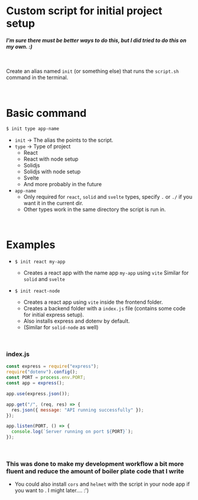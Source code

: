 # Custom script for initial project setup

#### _I'm sure there must be better ways to do this, but I did tried to do this on my own. :)_

<br/>

Create an alias named `init` (or something else) that runs the `script.sh` command in the terminal.

<br/>

# Basic command

```e
$ init type app-name
```

- `init` -> The alias the points to the script.
- `type` -> Type of project
  - React
  - React with node setup
  - Solidjs
  - Solidjs with node setup
  - Svelte
  - And more probably in the future
- `app-name`
  - Only required for `react`, `solid` and `svelte` types, specify `.` or `./` if you want it in the current dir.
  - Other types work in the same directory the script is run in.

<br/>

# Examples

- ```
  $ init react my-app
  ```
  - Creates a react app with the name app `my-app` using `vite`
    Similar for `solid` and `svelte`
- ```
  $ init react-node
  ```
  - Creates a react app using `vite` inside the frontend folder.
  - Creates a backend folder with a `index.js` file (contains some code for initial express setup).
  - Also installs express and dotenv by default.
  - (Similar for `solid-node` as well)

<br/>

### index.js

```js
const express = require("express");
require("dotenv").config();
const PORT = process.env.PORT;
const app = express();

app.use(express.json());

app.get("/", (req, res) => {
  res.json({ message: "API running successfully" });
});

app.listen(PORT, () => {
  console.log(`Server running on port ${PORT}`);
});
```

<br/>

### This was done to make my development workflow a bit more fluent and reduce the amount of boiler plate code that I write

- You could also install `cors` and `helmet` with the script in your node app if you want to . I might later.... :')
